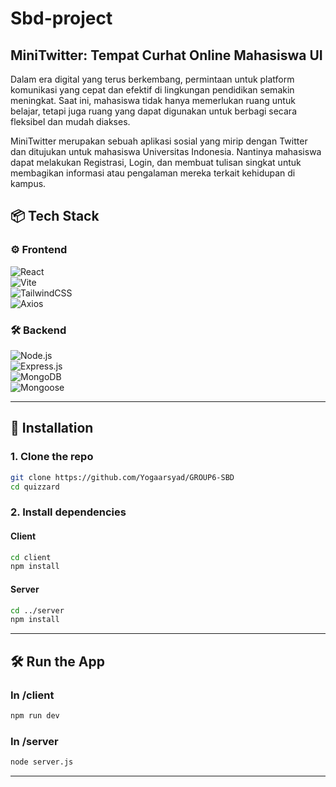 # Sbd-project

## MiniTwitter: Tempat Curhat Online Mahasiswa UI
Dalam era digital yang terus berkembang, permintaan untuk platform komunikasi yang cepat dan efektif di lingkungan pendidikan semakin meningkat. Saat ini, mahasiswa tidak hanya memerlukan ruang untuk belajar, tetapi juga ruang yang dapat digunakan untuk berbagi secara fleksibel dan mudah diakses.

MiniTwitter merupakan sebuah aplikasi sosial yang mirip dengan Twitter dan ditujukan untuk mahasiswa Universitas Indonesia. Nantinya mahasiswa dapat melakukan Registrasi, Login, dan membuat tulisan singkat untuk membagikan informasi atau pengalaman mereka terkait kehidupan di kampus.


## 📦 Tech Stack
### ⚙️ Frontend

![React](https://img.shields.io/badge/react-%2320232a.svg?style=for-the-badge&logo=react&logoColor=%2361DAFB)  
![Vite](https://img.shields.io/badge/Vite-646CFF?style=for-the-badge&logo=vite&logoColor=white)  
![TailwindCSS](https://img.shields.io/badge/tailwindcss-%2338B2AC.svg?style=for-the-badge&logo=tailwind-css&logoColor=white)  
![Axios](https://img.shields.io/badge/axios-5A29E4?style=for-the-badge&logo=axios&logoColor=white)

### 🛠️ Backend

![Node.js](https://img.shields.io/badge/node.js-%236DA55F.svg?style=for-the-badge&logo=node.js&logoColor=white)  
![Express.js](https://img.shields.io/badge/express.js-%23232F3E.svg?style=for-the-badge&logo=express&logoColor=%2361DAFB)  
![MongoDB](https://img.shields.io/badge/mongodb-%2347A248.svg?style=for-the-badge&logo=mongodb&logoColor=white)  
![Mongoose](https://img.shields.io/badge/mongoose-%23880000.svg?style=for-the-badge&logo=mongoose&logoColor=white)

---

## 🔧 Installation

### 1. Clone the repo

```bash
git clone https://github.com/Yogaarsyad/GROUP6-SBD
cd quizzard
```

### 2. Install dependencies

#### Client

```bash
cd client
npm install
```

#### Server

```bash
cd ../server
npm install
```

---

## 🛠 Run the App

### In /client

```bash
npm run dev
```

### In /server

```bash
node server.js
```

---
